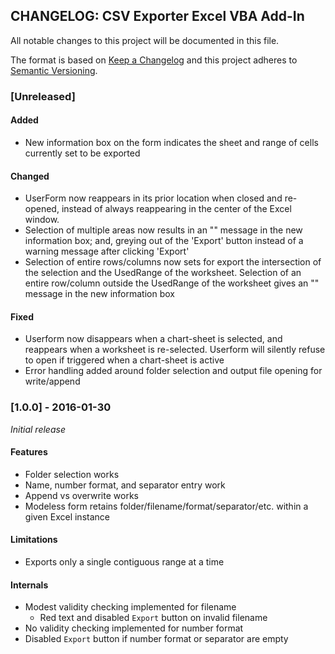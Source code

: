 ## CHANGELOG: CSV Exporter Excel VBA Add-In

All notable changes to this project will be documented in this file.

The format is based on [Keep a Changelog](http://keepachangelog.com/en/1.0.0/)
and this project adheres to [Semantic Versioning](http://semver.org/spec/v2.0.0.html).


### [Unreleased]

#### Added

 * New information box on the form indicates the sheet and range of
   cells currently set to be exported

#### Changed

 * UserForm now reappears in its prior location when closed
   and re-opened, instead of always reappearing in the center
   of the Excel window.
 * Selection of multiple areas now results in an "<invalid selection>"
   message in the new information box; and, greying out of the 'Export'
   button instead of a warning message after clicking 'Export'
 * Selection of entire rows/columns now sets for export the intersection
   of the selection and the UsedRange of the worksheet. Selection of an
   entire row/column outside the UsedRange of the worksheet gives an
   "<invalid selection>" message in the new information box

#### Fixed

 * Userform now disappears when a chart-sheet is selected, and reappears
   when a worksheet is re-selected. Userform will silently refuse to open
   if triggered when a chart-sheet is active
 * Error handling added around folder selection and output file opening
   for write/append

### [1.0.0] - 2016-01-30

*Initial release*

#### Features
 * Folder selection works
 * Name, number format, and separator entry work
 * Append vs overwrite works
 * Modeless form retains folder/filename/format/separator/etc. within a given Excel instance

#### Limitations
 * Exports only a single contiguous range at a time

#### Internals
 * Modest validity checking implemented for filename
   * Red text and disabled `Export` button on invalid filename
 * No validity checking implemented for number format
 * Disabled `Export` button if number format or separator are empty
